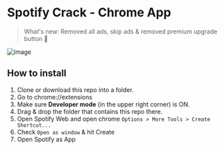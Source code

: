 # Spotify Crack - Chrome App

> What's new: Removed all ads, skip ads & removed premium upgrade button 🎉


![image](https://user-images.githubusercontent.com/13378059/64559212-58270800-d378-11e9-8280-47a9e051db8a.png)


## How to install

1. Clone or download this repo into a folder.
1. Go to chrome://extensions
2. Make sure **Developer mode** (in the upper right corner) is ON.
3. Drag & drop the folder that contains this repo there.
4. Open Spotify Web and open chrome `Options > More Tools > Create Shortcut...`
5. Check `Open as window` & hit Create
6. Open Spotify as App
